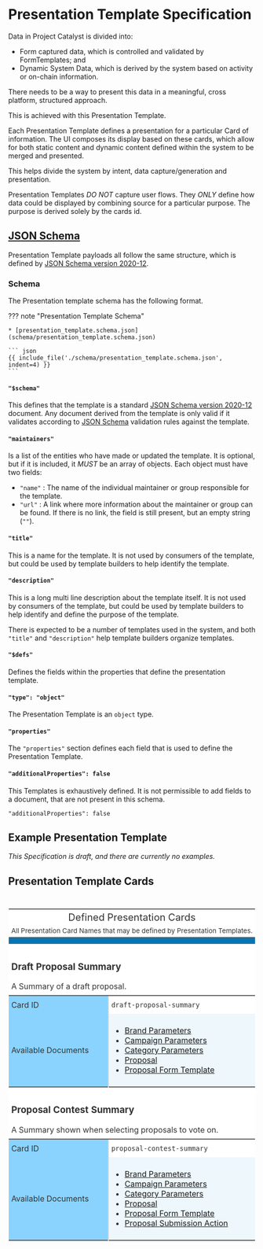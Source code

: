 # Presentation Template Specification

Data in Project Catalyst is divided into:

* Form captured data, which is controlled and validated by FormTemplates; and
* Dynamic System Data, which is derived by the system based on activity or on-chain information.

There needs to be a way to present this data in a meaningful, cross platform, structured approach.

This is achieved with this Presentation Template.

Each Presentation Template defines a presentation for a particular Card of information.
The UI composes its display based on these cards, which allow for both static content
and dynamic content defined within the system to be merged and presented.

This helps divide the system by intent, data capture/generation and presentation.

Presentation Templates *DO NOT* capture user flows.
They *ONLY* define how data could be displayed by combining source for a particular purpose.
The purpose is derived solely by the cards id.

## [JSON Schema][JSON Schema-2020-12]

Presentation Template payloads all follow the same structure,
which is defined by [JSON Schema version 2020-12][JSON Schema-2020-12].

### Schema

The Presentation template schema has the following format.

<!-- markdownlint-disable max-one-sentence-per-line -->
??? note "Presentation Template Schema"

    * [presentation_template.schema.json](schema/presentation_template.schema.json)

    ``` json
    {{ include_file('./schema/presentation_template.schema.json', indent=4) }}
    ```
<!-- markdownlint-enable max-one-sentence-per-line -->

#### `"$schema"`

This defines that the template is a standard [JSON Schema version 2020-12][JSON Schema-2020-12] document.
Any document derived from the template is only valid if it validates
according to [JSON Schema][JSON Schema-2020-12] validation rules against the template.

#### `"maintainers"`

Is a list of the entities who have made or updated the template.
It is optional, but if it is included, it *MUST* be an array of objects.
Each object must have two fields:

* `"name"` : The name of the individual maintainer or group responsible for the template.
* `"url"` : A link where more information about the maintainer or group can be found.
    If there is no link, the field is still present, but an empty string (`""`).

#### `"title"`

This is a name for the template.
It is not used by consumers of the template, but could be used by
template builders to help identify the template.

#### `"description"`

This is a long multi line description about the template itself.
It is not used by consumers of the template, but could be used by
template builders to help identify and define the purpose of the template.

There is expected to be a number of templates used in the system, and both
`"title"` and `"description"` help template builders organize templates.

#### `"$defs"`

Defines the fields within the properties that define the presentation template.

#### `"type": "object"`

The Presentation Template is an `object` type.

#### `"properties"`

The `"properties"` section defines each field that is used to define the Presentation Template.

#### `"additionalProperties": false`

This Templates is exhaustively defined.
It is not permissible to add fields to a document,
that are not present in this schema.

`"additionalProperties": false`

## Example Presentation Template

 *This Specification is draft, and there are currently no examples.*

## Presentation Template Cards

<!---HTML START-->
<!-- markdownlint-disable -->
<div id="cards_Unnamed" style="padding-left:0px;padding-right:0px;padding-top:10px;padding-bottom:10px;overflow-x:auto;overflow-y:auto;width:auto;height:auto;">
<style>
#cards_Unnamed table {
          font-family: -apple-system, BlinkMacSystemFont, 'Segoe UI', Roboto, Oxygen, Ubuntu, Cantarell, 'Helvetica Neue', 'Fira Sans', 'Droid Sans', Arial, sans-serif;
          -webkit-font-smoothing: antialiased;
          -moz-osx-font-smoothing: grayscale;
        }

#cards_Unnamed thead, tbody, tfoot, tr, td, th { border-style: none; }
 tr { background-color: transparent; }
#cards_Unnamed p { margin: 0; padding: 0; }
 #cards_Unnamed .gt_table { display: table; border-collapse: collapse; line-height: normal; margin-left: auto; margin-right: auto; color: #333333; font-size: 16px; font-weight: normal; font-style: normal; background-color: #FFFFFF; width: auto; border-top-style: solid; border-top-width: 2px; border-top-color: #5F5F5F; border-right-style: none; border-right-width: 2px; border-right-color: #D3D3D3; border-bottom-style: solid; border-bottom-width: 2px; border-bottom-color: #5F5F5F; border-left-style: none; border-left-width: 2px; border-left-color: #D3D3D3; }
 #cards_Unnamed .gt_caption { padding-top: 4px; padding-bottom: 4px; }
 #cards_Unnamed .gt_title { color: #333333; font-size: 125%; font-weight: initial; padding-top: 4px; padding-bottom: 4px; padding-left: 5px; padding-right: 5px; border-bottom-color: #FFFFFF; border-bottom-width: 0; }
 #cards_Unnamed .gt_subtitle { color: #333333; font-size: 85%; font-weight: initial; padding-top: 3px; padding-bottom: 5px; padding-left: 5px; padding-right: 5px; border-top-color: #FFFFFF; border-top-width: 0; }
 #cards_Unnamed .gt_heading { background-color: #FFFFFF; text-align: center; border-bottom-color: #FFFFFF; border-left-style: none; border-left-width: 1px; border-left-color: #D3D3D3; border-right-style: none; border-right-width: 1px; border-right-color: #D3D3D3; }
 #cards_Unnamed .gt_bottom_border { border-bottom-style: solid; border-bottom-width: 2px; border-bottom-color: #5F5F5F; }
 #cards_Unnamed .gt_col_headings { border-top-style: solid; border-top-width: 2px; border-top-color: #5F5F5F; border-bottom-style: solid; border-bottom-width: 2px; border-bottom-color: #5F5F5F; border-left-style: none; border-left-width: 1px; border-left-color: #D3D3D3; border-right-style: none; border-right-width: 1px; border-right-color: #D3D3D3; }
 #cards_Unnamed .gt_col_heading { color: #FFFFFF; background-color: #0076BA; font-size: 100%; font-weight: normal; text-transform: inherit; border-left-style: none; border-left-width: 1px; border-left-color: #D3D3D3; border-right-style: none; border-right-width: 1px; border-right-color: #D3D3D3; vertical-align: bottom; padding-top: 5px; padding-bottom: 5px; padding-left: 5px; padding-right: 5px; overflow-x: hidden; }
 #cards_Unnamed .gt_column_spanner_outer { color: #FFFFFF; background-color: #0076BA; font-size: 100%; font-weight: normal; text-transform: inherit; padding-top: 0; padding-bottom: 0; padding-left: 4px; padding-right: 4px; }
 #cards_Unnamed .gt_column_spanner_outer:first-child { padding-left: 0; }
 #cards_Unnamed .gt_column_spanner_outer:last-child { padding-right: 0; }
 #cards_Unnamed .gt_column_spanner { border-bottom-style: solid; border-bottom-width: 2px; border-bottom-color: #5F5F5F; vertical-align: bottom; padding-top: 5px; padding-bottom: 5px; overflow-x: hidden; display: inline-block; width: 100%; }
 #cards_Unnamed .gt_spanner_row { border-bottom-style: hidden; }
 #cards_Unnamed .gt_group_heading { padding-top: 8px; padding-bottom: 8px; padding-left: 5px; padding-right: 5px; color: #333333; background-color: #FFFFFF; font-size: 100%; font-weight: initial; text-transform: inherit; border-top-style: solid; border-top-width: 2px; border-top-color: #5F5F5F; border-bottom-style: solid; border-bottom-width: 2px; border-bottom-color: #5F5F5F; border-left-style: none; border-left-width: 1px; border-left-color: #D3D3D3; border-right-style: none; border-right-width: 1px; border-right-color: #D3D3D3; vertical-align: middle; text-align: left; }
 #cards_Unnamed .gt_empty_group_heading { padding: 0.5px; color: #333333; background-color: #FFFFFF; font-size: 100%; font-weight: initial; border-top-style: solid; border-top-width: 2px; border-top-color: #5F5F5F; border-bottom-style: solid; border-bottom-width: 2px; border-bottom-color: #5F5F5F; vertical-align: middle; }
 #cards_Unnamed .gt_from_md> :first-child { margin-top: 0; }
 #cards_Unnamed .gt_from_md> :last-child { margin-bottom: 0; }
 #cards_Unnamed .gt_row { padding-top: 8px; padding-bottom: 8px; padding-left: 5px; padding-right: 5px; margin: 10px; border-top-style: none; border-top-width: 1px; border-top-color: #D5D5D5; border-left-style: none; border-left-width: 1px; border-left-color: #D5D5D5; border-right-style: none; border-right-width: 1px; border-right-color: #D5D5D5; vertical-align: middle; overflow-x: hidden; }
 #cards_Unnamed .gt_stub { color: #333333; background-color: #89D3FE; font-size: 100%; font-weight: initial; text-transform: inherit; border-right-style: solid; border-right-width: 2px; border-right-color: #D5D5D5; padding-left: 5px; padding-right: 5px; }
 #cards_Unnamed .gt_stub_row_group { color: #333333; background-color: #FFFFFF; font-size: 100%; font-weight: initial; text-transform: inherit; border-right-style: solid; border-right-width: 2px; border-right-color: #D3D3D3; padding-left: 5px; padding-right: 5px; vertical-align: top; }
 #cards_Unnamed .gt_row_group_first td { border-top-width: 2px; }
 #cards_Unnamed .gt_row_group_first th { border-top-width: 2px; }
 #cards_Unnamed .gt_striped { background-color: #EDF7FC; }
 #cards_Unnamed .gt_table_body { border-top-style: solid; border-top-width: 2px; border-top-color: #5F5F5F; border-bottom-style: solid; border-bottom-width: 2px; border-bottom-color: #5F5F5F; }
 #cards_Unnamed .gt_sourcenotes { color: #333333; background-color: #FFFFFF; border-bottom-style: none; border-bottom-width: 2px; border-bottom-color: #D3D3D3; border-left-style: none; border-left-width: 2px; border-left-color: #D3D3D3; border-right-style: none; border-right-width: 2px; border-right-color: #D3D3D3; }
 #cards_Unnamed .gt_sourcenote { font-size: 90%; padding-top: 4px; padding-bottom: 4px; padding-left: 5px; padding-right: 5px; text-align: left; }
 #cards_Unnamed .gt_left { text-align: left; }
 #cards_Unnamed .gt_center { text-align: center; }
 #cards_Unnamed .gt_right { text-align: right; font-variant-numeric: tabular-nums; }
 #cards_Unnamed .gt_font_normal { font-weight: normal; }
 #cards_Unnamed .gt_font_bold { font-weight: bold; }
 #cards_Unnamed .gt_font_italic { font-style: italic; }
 #cards_Unnamed .gt_super { font-size: 65%; }
 #cards_Unnamed .gt_footnote_marks { font-size: 75%; vertical-align: 0.4em; position: initial; }
 #cards_Unnamed .gt_asterisk { font-size: 100%; vertical-align: 0; }

</style>
<table class="gt_table" data-quarto-disable-processing="false" data-quarto-bootstrap="false">
<thead>

  <tr class="gt_heading">
    <td colspan="2" class="gt_heading gt_title gt_font_normal">Defined Presentation Cards</td>
  </tr>
  <tr class="gt_heading">
    <td colspan="2" class="gt_heading gt_subtitle gt_font_normal gt_bottom_border">

All Presentation Card Names that may be defined by Presentation Templates.

</td>
  </tr>
<tr class="gt_col_headings">
  <th class="gt_col_heading gt_columns_bottom_border gt_left" rowspan="1" colspan="1" scope="col" id=""></th>
  <th class="gt_col_heading gt_columns_bottom_border gt_left" rowspan="1" colspan="1" scope="col" id="cards_Unnamed-Value"></th>
</tr>
</thead>
<tbody class="gt_table_body">
  <tr class="gt_group_heading_row">
    <th class="gt_group_heading" colspan="2"><h3>Draft Proposal Summary</h3>
<p>A Summary of a draft proposal.</th>
  </tr>
  <tr>
    <th class="gt_row gt_left gt_stub">Card ID</th>
    <td class="gt_row gt_left"><code>draft-proposal-summary</code></td>
  </tr>
  <tr>
    <th class="gt_row gt_left gt_stub">Available Documents</th>
    <td class="gt_row gt_left gt_striped"><ul>
<li><a href="../docs/brand_parameters/">Brand Parameters</a></li>
<li><a href="../docs/campaign_parameters/">Campaign Parameters</a></li>
<li><a href="../docs/category_parameters/">Category Parameters</a></li>
<li><a href="../docs/proposal/">Proposal</a></li>
<li><a href="../docs/proposal_form_template/">Proposal Form Template</a></li>
</ul>
</td>
  </tr>
  <tr class="gt_group_heading_row">
    <th class="gt_group_heading" colspan="2"><h3>Proposal Contest Summary</h3>
<p>A Summary shown when selecting proposals to vote on.</th>
  </tr>
  <tr>
    <th class="gt_row gt_left gt_stub">Card ID</th>
    <td class="gt_row gt_left"><code>proposal-contest-summary</code></td>
  </tr>
  <tr>
    <th class="gt_row gt_left gt_stub">Available Documents</th>
    <td class="gt_row gt_left gt_striped"><ul>
<li><a href="../docs/brand_parameters/">Brand Parameters</a></li>
<li><a href="../docs/campaign_parameters/">Campaign Parameters</a></li>
<li><a href="../docs/category_parameters/">Category Parameters</a></li>
<li><a href="../docs/proposal/">Proposal</a></li>
<li><a href="../docs/proposal_form_template/">Proposal Form Template</a></li>
<li><a href="../docs/proposal_submission_action/">Proposal Submission Action</a></li>
</ul>
</td>
  </tr>
</tbody>


</table>

</div>


<!-- markdownlint-enable -->
<!---HTML END-->

[JSON Schema-2020-12]: https://json-schema.org/draft/2020-12
